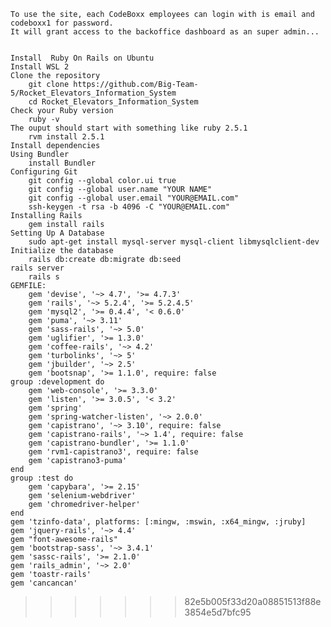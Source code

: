     To use the site, each CodeBoxx employees can login with is email and codeboxx1 for password.
    It will grant access to the backoffice dashboard as an super admin...


    Install  Ruby On Rails on Ubuntu
    Install WSL 2
    Clone the repository
        git clone https://github.com/Big-Team-5/Rocket_Elevators_Information_System
        cd Rocket_Elevators_Information_System
    Check your Ruby version
        ruby -v
    The ouput should start with something like ruby 2.5.1
        rvm install 2.5.1
    Install dependencies
    Using Bundler 
        install Bundler
    Configuring Git 
        git config --global color.ui true
        git config --global user.name "YOUR NAME"
        git config --global user.email "YOUR@EMAIL.com"
        ssh-keygen -t rsa -b 4096 -C "YOUR@EMAIL.com"
    Installing Rails
        gem install rails
    Setting Up A Database
        sudo apt-get install mysql-server mysql-client libmysqlclient-dev
    Initialize the database
        rails db:create db:migrate db:seed
    rails server
        rails s
    GEMFILE:
        gem 'devise', '~> 4.7', '>= 4.7.3'
        gem 'rails', '~> 5.2.4', '>= 5.2.4.5'
        gem 'mysql2', '>= 0.4.4', '< 0.6.0'
        gem 'puma', '~> 3.11'
        gem 'sass-rails', '~> 5.0'
        gem 'uglifier', '>= 1.3.0'
        gem 'coffee-rails', '~> 4.2'
        gem 'turbolinks', '~> 5'
        gem 'jbuilder', '~> 2.5'
        gem 'bootsnap', '>= 1.1.0', require: false
    group :development do
        gem 'web-console', '>= 3.3.0'
        gem 'listen', '>= 3.0.5', '< 3.2'
        gem 'spring'
        gem 'spring-watcher-listen', '~> 2.0.0'
        gem 'capistrano', '~> 3.10', require: false
        gem 'capistrano-rails', '~> 1.4', require: false
        gem 'capistrano-bundler', '>= 1.1.0'
        gem 'rvm1-capistrano3', require: false
        gem 'capistrano3-puma'
    end
    group :test do
        gem 'capybara', '>= 2.15'
        gem 'selenium-webdriver'
        gem 'chromedriver-helper'
    end
    gem 'tzinfo-data', platforms: [:mingw, :mswin, :x64_mingw, :jruby]
    gem 'jquery-rails', '~> 4.4'
    gem "font-awesome-rails" 
    gem 'bootstrap-sass', '~> 3.4.1'
    gem 'sassc-rails', '>= 2.1.0'
    gem 'rails_admin', '~> 2.0'
    gem 'toastr-rails'
    gem 'cancancan' 
>>>>>>> 82e5b005f33d20a08851513f88e3854e5d7bfc95
